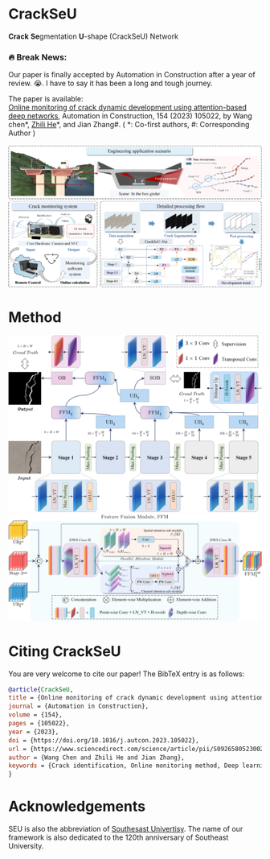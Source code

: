 # CrackSeU
**Crack** **Se**gmentation **U**-shape (CrackSeU) Network  

### 🔥 Break News:  
Our paper is finally accepted by Automation in Construction after a year of review. 😭. I have to say it has been a long and tough journey.  

The paper is available:  
[Online monitoring of crack dynamic development using attention-based deep networks](https://www.sciencedirect.com/science/article/pii/S0926580523002820), Automation in Construction, 154 (2023) 105022, by Wang chen*, [Zhili He](http://zl-he.com/)*, and Jian Zhang#. ( *: Co-first authors, #: Corresponding Author )

![Framework](figures/Framework.png)

# Method
![CrackSeU](figures/CrackSeU.png)
![FFM](figures/FFM.png)

# Citing CrackSeU
You are very welcome to cite our paper! The BibTeX entry is as follows:

```BibTeX
@article{CrackSeU,
title = {Online monitoring of crack dynamic development using attention-based deep networks},
journal = {Automation in Construction},
volume = {154},
pages = {105022},
year = {2023},
doi = {https://doi.org/10.1016/j.autcon.2023.105022},
url = {https://www.sciencedirect.com/science/article/pii/S0926580523002820},
author = {Wang Chen and Zhili He and Jian Zhang},
keywords = {Crack identification, Online monitoring method, Deep learning}
}
```

# Acknowledgements
SEU is also the abbreviation of [Southesast Univertisy](https://www.seu.edu.cn/).
The name of our framework is also dedicated to the 120th anniversary of Southeast University.

